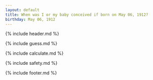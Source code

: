 ```yaml
---
layout: default
title: When was I or my baby conceived if born on May 06, 1912?
birthday: May 06, 1912
---
```


{% include header.md %}

{% include guess.md %}

{% include calculate.md %}

{% include safety.md %}

{% include footer.md %}



